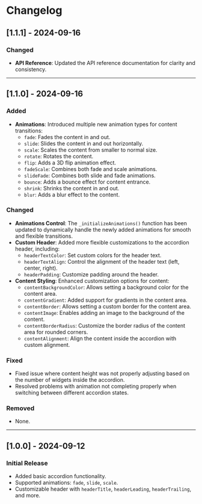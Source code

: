 # Changelog

## [1.1.1] - 2024-09-16

### Changed
- **API Reference**: Updated the API reference documentation for clarity and consistency.

---

## [1.1.0] - 2024-09-16

### Added
- **Animations**: Introduced multiple new animation types for content transitions:
  - `fade`: Fades the content in and out.
  - `slide`: Slides the content in and out horizontally.
  - `scale`: Scales the content from smaller to normal size.
  - `rotate`: Rotates the content.
  - `flip`: Adds a 3D flip animation effect.
  - `fadeScale`: Combines both fade and scale animations.
  - `slideFade`: Combines both slide and fade animations.
  - `bounce`: Adds a bounce effect for content entrance.
  - `shrink`: Shrinks the content in and out.
  - `blur`: Adds a blur effect to the content.

### Changed
- **Animations Control**: The `_initializeAnimations()` function has been updated to dynamically handle the newly added animations for smooth and flexible transitions.
- **Custom Header**: Added more flexible customizations to the accordion header, including:
  - `headerTextColor`: Set custom colors for the header text.
  - `headerTextAlign`: Control the alignment of the header text (left, center, right).
  - `headerPadding`: Customize padding around the header.
- **Content Styling**: Enhanced customization options for content:
  - `contentBackgroundColor`: Allows setting a background color for the content area.
  - `contentGradient`: Added support for gradients in the content area.
  - `contentBorder`: Allows setting a custom border for the content area.
  - `contentImage`: Enables adding an image to the background of the content.
  - `contentBorderRadius`: Customize the border radius of the content area for rounded corners.
  - `contentAlignment`: Align the content inside the accordion with custom alignment.

### Fixed
- Fixed issue where content height was not properly adjusting based on the number of widgets inside the accordion.
- Resolved problems with animation not completing properly when switching between different accordion states.

### Removed
- None.

---

## [1.0.0] - 2024-09-12

### Initial Release
- Added basic accordion functionality.
- Supported animations: `fade`, `slide`, `scale`.
- Customizable header with `headerTitle`, `headerLeading`, `headerTrailing`, and more.
